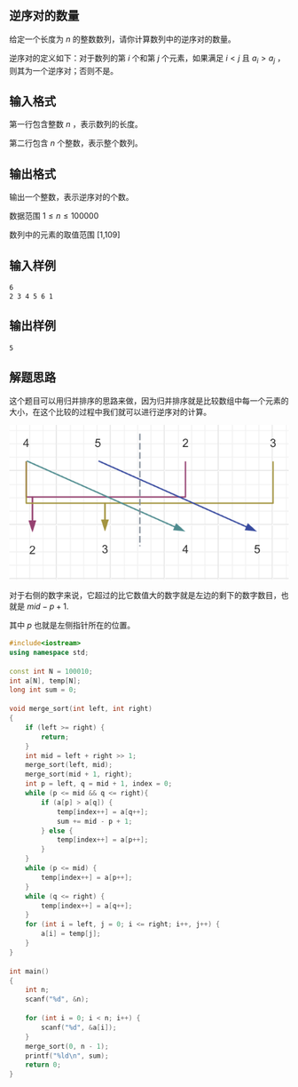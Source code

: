 ## 逆序对的数量

给定一个长度为 $n$ 的整数数列，请你计算数列中的逆序对的数量。

逆序对的定义如下：对于数列的第 $i$ 个和第 $j$ 个元素，如果满足 $i < j$ 且 $a_i > a_j$ ，则其为一个逆序对；否则不是。

## 输入格式

第一行包含整数 $n$ ，表示数列的长度。

第二行包含 $n$ 个整数，表示整个数列。

## 输出格式

输出一个整数，表示逆序对的个数。

数据范围
$1\le n\le 100000$

数列中的元素的取值范围 [1,109]

## 输入样例

```
6
2 3 4 5 6 1
```

## 输出样例

```
5
```

## 解题思路

这个题目可以用归并排序的思路来做，因为归并排序就是比较数组中每一个元素的大小，在这个比较的过程中我们就可以进行逆序对的计算。

![逆序对](../images/逆序对.png)

对于右侧的数字来说，它超过的比它数值大的数字就是左边的剩下的数字数目，也就是 $mid - p + 1$.

其中 $p$ 也就是左侧指针所在的位置。

```cpp
#include<iostream>
using namespace std;

const int N = 100010;
int a[N], temp[N];
long int sum = 0;

void merge_sort(int left, int right)
{
    if (left >= right) {
        return;
    }
    int mid = left + right >> 1;
    merge_sort(left, mid);
    merge_sort(mid + 1, right);
    int p = left, q = mid + 1, index = 0;
    while (p <= mid && q <= right){
        if (a[p] > a[q]) {
            temp[index++] = a[q++];
            sum += mid - p + 1;
        } else {
            temp[index++] = a[p++];
        }
    }
    while (p <= mid) {
        temp[index++] = a[p++];
    }
    while (q <= right) {
        temp[index++] = a[q++];
    }
    for (int i = left, j = 0; i <= right; i++, j++) {
        a[i] = temp[j];
    }
}

int main()
{
    int n;
    scanf("%d", &n);
    
    for (int i = 0; i < n; i++) {
        scanf("%d", &a[i]);
    }
    merge_sort(0, n - 1);
    printf("%ld\n", sum);
    return 0;
}
```
